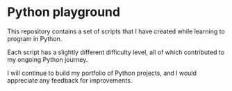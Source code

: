 # Python playground

This repository contains a set of scripts that I have created while learning to program in Python. 

Each script has a slightly different difficulty level, all of which contributed to my ongoing Python journey.

I will continue to build my portfolio of Python projects, and I would appreciate any feedback for improvements.  